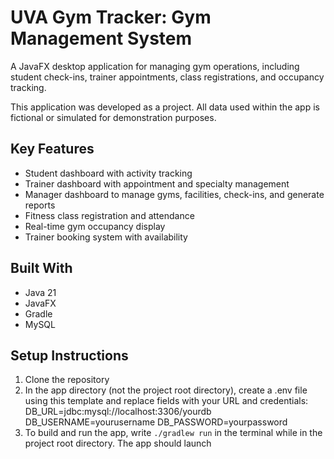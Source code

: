 # UVA Gym Tracker: Gym Management System

A JavaFX desktop application for managing gym operations, including student check-ins, trainer appointments, class registrations, and occupancy tracking.

This application was developed as a project. All data used within the app is fictional or simulated for demonstration purposes.

## Key Features
- Student dashboard with activity tracking
- Trainer dashboard with appointment and specialty management
- Manager dashboard to manage gyms, facilities, check-ins, and generate reports
- Fitness class registration and attendance
- Real-time gym occupancy display
- Trainer booking system with availability

## Built With
- Java 21
- JavaFX
- Gradle
- MySQL

## Setup Instructions
1. Clone the repository
2. In the app directory (not the project root directory), create a .env file using this template and replace fields with your URL and credentials:
   DB_URL=jdbc:mysql://localhost:3306/yourdb
   DB_USERNAME=yourusername
   DB_PASSWORD=yourpassword
3. To build and run the app, write `./gradlew run` in the terminal while in the project root directory. The app should launch






